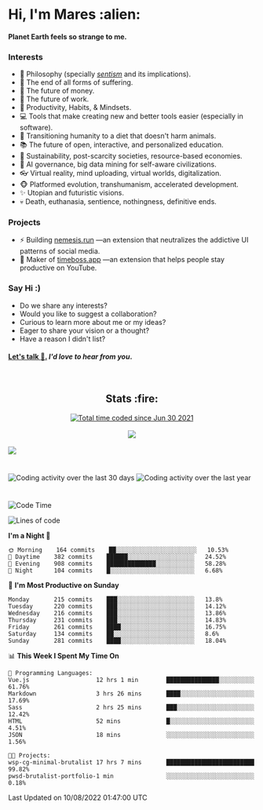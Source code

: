 <h1>Hi, I'm Mares :alien:</h1>

#### Planet Earth feels so strange to me.

### **Interests**

- 🌊 Philosophy (specially [_sentism_][sentismmedium] and its implications).
- 🎯 The end of all forms of suffering.
- 💸 The future of money.
- 💼 The future of work.
- 🧠 Productivity, Habits, & Mindsets.
- 💻 Tools that make creating new and better tools easier (especially in software).
- 🥗 Transitioning humanity to a diet that doesn't harm animals.
- 📚 The future of open, interactive, and personalized education.
- 🌱 Sustainability, post-scarcity societies, resource-based economies.
- 🤖 AI governance, big data mining for self-aware civilizations.
- 👓 Virtual reality, mind uploading, virtual worlds, digitalization.
- 🐵 Platformed evolution, transhumanism, accelerated development.
- ✨ Utopian and futuristic visions.
- 💀 Death, euthanasia, sentience, nothingness, definitive ends.


### **Projects**

- ⚡ Building [nemesis.run](https://chrome.google.com/webstore/detail/nemesis-%E2%80%93-humane-design-f/blfbbifgjgikekfochleknjcopefifgo?hl=en) —an extension that neutralizes the addictive UI patterns of social media.
- 💎 Maker of [timeboss.app](https://timeboss.app) —an extension that helps people stay productive on YouTube.


### **Say Hi :)**

- Do we share any interests?
- Would you like to suggest a collaboration?
- Curious to learn more about me or my ideas?
- Eager to share your vision or a thought?
- Have a reason I didn't list?

#### [Let's talk :wave:.](mailto:mareszhar@gmail.com) _I'd love to hear from you_.

[sentismmedium]: https://medium.com/@mareszhar/born-a-prisoner-a-reflection-about-life-its-struggles-and-a-plan-to-escape-d8566ce9b026

<br>

<h2 align="center">Stats :fire:</h2>

<div align="center">
  <a href="https://wakatime.com/@cfdc0e0d-4860-4b62-9ff0-cb659185525e">
    <img src="https://wakatime.com/badge/user/cfdc0e0d-4860-4b62-9ff0-cb659185525e.svg" alt="Total time coded since Jun 30 2021" />
  </a>
</div>

<br>

<!-- 
Add or remove this: 
&dates=B1AAB3FF 
...or this...
&date_format=M%20j%5B%2C%20Y%5D
from the *streak stats URL below* if they get bugged and aren't updating: 
-->

<div align="center">
  <img src="https://github-readme-streak-stats.herokuapp.com?user=mareszhar&theme=black-ice&hide_border=true&stroke=FFFFFF15&ring=DF8FFE&fire=DF8FFE&currStreakLabel=DF8FFE&background=1A232A&currStreakNum=86FFAB&dates=B1AAB3FF&date_format=M%20j%5B%2C%20Y%5D">
</div>

<br>

<img src="https://activity-graph.herokuapp.com/graph?username=mareszhar&theme=nord&bg_color=00000000&color=979797&line=DF8FFE&point=00000000&area=true&hide_border=true">

<br>

<h1></h1>

<img src="https://wakatime.com/share/@mares/5df0ff02-9c79-41b4-b540-51dc9c65a57b.svg" alt="Coding activity over the last 30 days" />
<img src="https://wakatime.com/share/@mares/ea89ba71-f374-40af-930c-e0655909fe37.svg" alt="Coding activity over the last year" />

<h1></h1>

<!--START_SECTION:waka-->
![Code Time](http://img.shields.io/badge/Code%20Time-577%20hrs%2051%20mins-blue)

![Lines of code](https://img.shields.io/badge/From%20Hello%20World%20I%27ve%20Written-151%20Thousand%20lines%20of%20code-blue)

**I'm a Night 🦉** 

```text
🌞 Morning    164 commits    ██░░░░░░░░░░░░░░░░░░░░░░░   10.53% 
🌆 Daytime    382 commits    ██████░░░░░░░░░░░░░░░░░░░   24.52% 
🌃 Evening    908 commits    ██████████████░░░░░░░░░░░   58.28% 
🌙 Night      104 commits    █░░░░░░░░░░░░░░░░░░░░░░░░   6.68%

```
📅 **I'm Most Productive on Sunday** 

```text
Monday       215 commits    ███░░░░░░░░░░░░░░░░░░░░░░   13.8% 
Tuesday      220 commits    ███░░░░░░░░░░░░░░░░░░░░░░   14.12% 
Wednesday    216 commits    ███░░░░░░░░░░░░░░░░░░░░░░   13.86% 
Thursday     231 commits    ███░░░░░░░░░░░░░░░░░░░░░░   14.83% 
Friday       261 commits    ████░░░░░░░░░░░░░░░░░░░░░   16.75% 
Saturday     134 commits    ██░░░░░░░░░░░░░░░░░░░░░░░   8.6% 
Sunday       281 commits    ████░░░░░░░░░░░░░░░░░░░░░   18.04%

```


📊 **This Week I Spent My Time On** 

```text
💬 Programming Languages: 
Vue.js                   12 hrs 1 min        ███████████████░░░░░░░░░░   61.76% 
Markdown                 3 hrs 26 mins       ████░░░░░░░░░░░░░░░░░░░░░   17.69% 
Sass                     2 hrs 25 mins       ███░░░░░░░░░░░░░░░░░░░░░░   12.42% 
HTML                     52 mins             █░░░░░░░░░░░░░░░░░░░░░░░░   4.51% 
JSON                     18 mins             ░░░░░░░░░░░░░░░░░░░░░░░░░   1.56%

🐱‍💻 Projects: 
wsp-cg-minimal-brutalist 17 hrs 7 mins       █████████████████████████   99.82% 
pwsd-brutalist-portfolio-1 min               ░░░░░░░░░░░░░░░░░░░░░░░░░   0.18%

```


 Last Updated on 10/08/2022 01:47:00 UTC
<!--END_SECTION:waka-->
